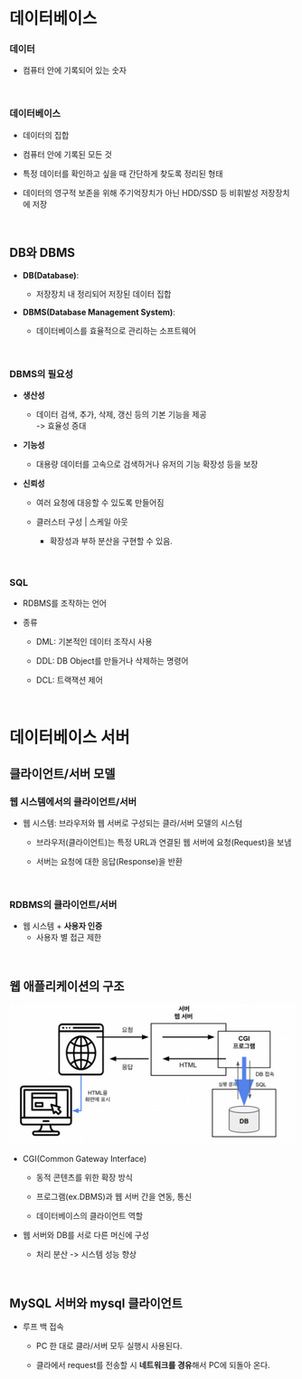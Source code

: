 # 데이터베이스

### **데이터**

- 컴퓨터 안에 기록되어 있는 숫자

<br>

### **데이터베이스**

- 데이터의 집합

- 컴퓨터 안에 기록된 모든 것

- 특정 데이터를 확인하고 싶을 때 간단하게 찾도록 정리된 형태

- 데이터의 영구적 보존을 위해 주기억장치가 아닌 HDD/SSD 등 비휘발성 저장장치에 저장

<br>

## **DB와 DBMS**

- **DB(Database)**:

  - 저장장치 내 정리되어 저장된 데이터 집합

- **DBMS(Database Management System)**:
  - 데이터베이스를 효율적으로 관리하는 소프트웨어

<br>

### **DBMS의 필요성**

- **생산성**
  - 데이터 검색, 추가, 삭제, 갱신 등의 기본 기능을 제공  
    -> 효율성 증대
- **기능성**

  - 대용량 데이터를 고속으로 검색하거나 유저의 기능 확장성 등을 보장

- **신뢰성**

  - 여러 요청에 대응할 수 있도록 만들어짐

  - 클러스터 구성 | 스케일 아웃
    - 확장성과 부하 분산을 구현할 수 있음.

<br>

### **SQL**

- RDBMS를 조작하는 언어

- 종류

  - DML: 기본적인 데이터 조작시 사용

  - DDL: DB Object를 만들거나 삭제하는 명령어
  - DCL: 트랙잭션 제어

<br>

# 데이터베이스 서버

## **클라이언트/서버 모델**

### **웹 시스템에서의 클라이언트/서버**

- 웹 시스템: 브라우저와 웹 서버로 구성되는 클라/서버 모델의 시스텀

  - 브라우저(클라이언트)는 특정 URL과 연결된 웹 서버에 요청(Request)을 보냄

  - 서버는 요청에 대한 응답(Response)을 반환

<br>

### **RDBMS의 클라이언트/서버**

- 웹 시스템 + **사용자 인증**
  - 사용자 별 접근 제한

<br>

## **웹 애플리케이션의 구조**

![회사 내 네트워크 구성](../images/CGI_DB.png)

- CGI(Common Gateway Interface)

  - 동적 콘텐츠를 위한 확장 방식

  - 프로그램(ex.DBMS)과 웹 서버 간을 연동, 통신
  - 데이터베이스의 클라이언트 역할

- 웹 서버와 DB를 서로 다른 머신에 구성
  - 처리 분산 -> 시스템 성능 향상

<br>

## **MySQL 서버와 mysql 클라이언트**

- 루프 백 접속

  - PC 한 대로 클라/서버 모두 실행시 사용된다.

  - 클라에서 request를 전송할 시 **네트워크를 경유**해서 PC에 되돌아 온다.
